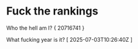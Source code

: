 # Fuck the rankings

Who the hell am I?
{ 20716741 }

What fucking year is it?
[ 2025-07-03T10:26:40Z ]
